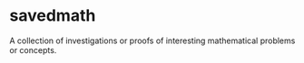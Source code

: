 # savedmath
A collection of investigations or proofs of interesting mathematical problems or concepts. 
